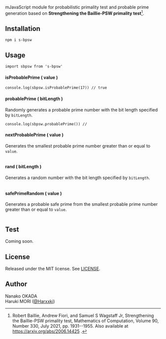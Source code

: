 mJavaScript module for probabilistic primality test and probable prime generation
based on **Strengthening the Baillie-PSW primality test**[^1].

[^1]: Robert Baillie, Andrew Fiori, and Samuel S Wagstaff Jr,
Strengthening the Baillie-PSW primality test,
Mathematics of Computation, Volume 90, Number 330,
July 2021, pp. 1931--1955.
Also available at https://arxiv.org/abs/2006.14425 .


## Installation

```
npm i s-bpsw
```

## Usage

```
import sbpsw from 's-bpsw'
```

#### isProbablePrime ( value )
```
console.log(sbpsw.isProbablePrime(17)) // true
```

#### probablePrime ( bitLength )
Randomly generates a probable prime number with the bit length specified by `bitLength`.
```
console.log(sbpsw.probablePrime()) //
```

#### nextProbablePrime ( value )
Generates the smallest probable prime number greater than or equal to `value`.
```
```

#### rand ( bitLength )
Generates a random number with the bit length specified by `bitLength`.
```
```

#### safePrimeRandom ( value )
Generates a probable safe prime from the smallest probable prime number greater than or equal to `value`.
```
```

## Test

Coming soon.

## License
Released under the MIT license.
See [LICENSE](https://github.com/Harxxki/bailie-psw/blob/master/LICENSE).

## Author
Nanako OKADA  
Haruki MORI ([@Harxxki](https://github.com/Harxxki))
